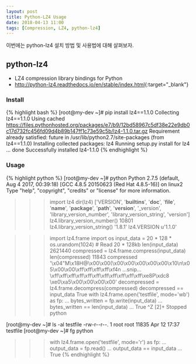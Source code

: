 ```yaml
---
layout: post
title: Python-LZ4 Usage
date: 2018-04-13 11:00
tags: [Compression, LZ4, python-lz4]
---
```



이번에는 python-lz4 설치 방법 및 사용법에 대해 살펴보자.


## python-lz4
- LZ4 compression library bindings for Python
- <http://python-lz4.readthedocs.io/en/stable/index.html>{:target="_blank"}


### Install
{% highlight bash %}
[root@my-dev ~]# pip install lz4==1.1.0
Collecting lz4==1.1.0
  Using cached https://files.pythonhosted.org/packages/e7/b9/12bd58967c5df38e22e9db0c17d732fc456fd09d4b89b147ff1c73e59c5b/lz4-1.1.0.tar.gz
Requirement already satisfied: future in /usr/lib/python2.7/site-packages (from lz4==1.1.0)
Installing collected packages: lz4
  Running setup.py install for lz4 ... done
Successfully installed lz4-1.1.0
{% endhighlight %}


### Usage
{% highlight python %}
[root@my-dev ~]# python
Python 2.7.5 (default, Aug  4 2017, 00:39:18)
[GCC 4.8.5 20150623 (Red Hat 4.8.5-16)] on linux2
Type "help", "copyright", "credits" or "license" for more information.
>>> import lz4
>>> dir(lz4)
['VERSION', '__builtins__', '__doc__', '__file__', '__name__', '__package__', '__path__', '__version__', '_version', 'library_version_number', 'library_version_string', 'version']
>>> lz4.library_version_number()
10801
>>> lz4.library_version_string()
'1.8.1'
>>> lz4.VERSION
u'1.1.0'

>>> import lz4.frame
>>> import os
>>> input_data = 20 * 128 * os.urandom(1024)  # Read 20 * 128kb
>>> len(input_data)
2621440
>>> compressed = lz4.frame.compress(input_data)
>>> len(compressed)
11843
>>> compressed
'\x04"M\x18H@\x00\x00(\x00\x00\x00\x00\x00\x10\n\x05\x00\x00\xff\xff\xff\xff\xf4n
...snip...
\xff\xff\xff\xff\xff\xff\xff\xff\xff\xff\xff\xe8P\xdc8 \xe0\xa5\x00\x00\x00\x00'
>>> decompressed = lz4.frame.decompress(compressed)
>>> decompressed == input_data
True
>>> with lz4.frame.open('testfile', mode='wb') as fp:
...   bytes_written = fp.write(input_data)
...   bytes_written == len(input_data)
...
True
>>> ^Z
[2]+  Stopped                 python


[root@my-dev ~]# ls -al testfile
-rw-r--r--. 1 root root 11835 Apr 12 17:37 testfile
[root@my-dev ~]# fg
python


>>> with lz4.frame.open('testfile', mode='r') as fp:
...   output_data = fp.read()
...   output_data == input_data
...
True
{% endhighlight %}
